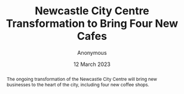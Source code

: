 ---
title: 'Newcastle City Centre Transformation to Bring Four New Cafes'
url: '/blog/newcastle-city-centre-transformation-to-bring-four-new-cafes/'
author: 'Anonymous'
date: '12 March 2023'
category: 'news'
tags: [newcastle, cafe, development]
abstract: "The ongoing transformation of the Newcastle City Centre will bring new businesses to the heart of the city, including four new coffee shops."
content: null
images:
  thumbnail: '/images/blog/fallback.jpeg'
relatedArticles: null
comments: null
type: 'article'
---